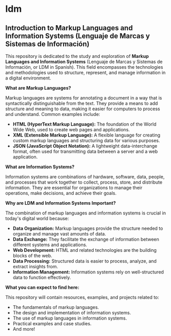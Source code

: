 # ldm

## Introduction to Markup Languages and Information Systems (Lenguaje de Marcas y Sistemas de Información)

This repository is dedicated to the study and exploration of **Markup Languages and Information Systems** (Lenguaje de Marcas y Sistemas de Información, or LDM in Spanish).  This field encompasses the technologies and methodologies used to structure, represent, and manage information in a digital environment.

**What are Markup Languages?**

Markup languages are systems for annotating a document in a way that is syntactically distinguishable from the text. They provide a means to add structure and meaning to data, making it easier for computers to process and understand. Common examples include:

*   **HTML (HyperText Markup Language):** The foundation of the World Wide Web, used to create web pages and applications.
*   **XML (Extensible Markup Language):** A flexible language for creating custom markup languages and structuring data for various purposes.
*   **JSON (JavaScript Object Notation):** A lightweight data-interchange format, often used for transmitting data between a server and a web application.

**What are Information Systems?**

Information systems are combinations of hardware, software, data, people, and processes that work together to collect, process, store, and distribute information. They are essential for organizations to manage their operations, make decisions, and achieve their goals.

**Why are LDM and Information Systems Important?**

The combination of markup languages and information systems is crucial in today's digital world because:

*   **Data Organization:** Markup languages provide the structure needed to organize and manage vast amounts of data.
*   **Data Exchange:** They facilitate the exchange of information between different systems and applications.
*   **Web Development:** HTML and related technologies are the building blocks of the web.
*   **Data Processing:** Structured data is easier to process, analyze, and extract insights from.
* **Information Management:** Information systems rely on well-structured data to function effectively.

**What you can expect to find here:**

This repository will contain resources, examples, and projects related to:

*   The fundamentals of markup languages.
*   The design and implementation of information systems.
*   The use of markup languages in information systems.
*   Practical examples and case studies.
*   And more!
